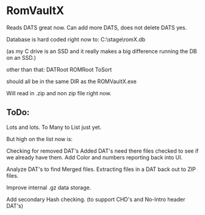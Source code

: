 RomVaultX
=========
Reads DATS great now.
Can add more DATS, does not delete DATS yes.

Database is hard coded right now to:
C:\stage\romX.db

(as my C drive is an SSD and it really makes a big difference running the DB on an SSD.)

other than that:
DATRoot
ROMRoot
ToSort

should all be in the same DIR as the ROMVaultX.exe

Will read in .zip and non zip file right now.



ToDo:
-----
Lots and lots. To Many to List just yet.

But high on the list now is:

Checking for removed DAT's
Added DAT's need there files checked to see if we already have them.
Add Color and numbers reporting back into UI.

Analyze DAT's to find Merged files.
Extracting files in a DAT back out to ZIP files.

Improve internal .gz data storage.

Add secondary Hash checking. (to support CHD's and No-Intro header DAT's)
